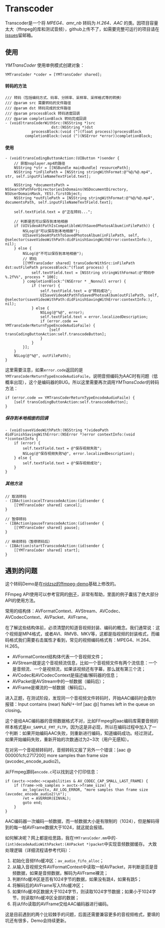 # Transcoder

Transcoder是一个将 *MPEG4、amr_nb* 转码为 *H.264、AAC* 的类。因项目容量太大（ffmpeg的库和测试音频），github上传不了，如需要完整可运行的项目请在[issues](https://github.com/chenjiangchuan/Transcoding/issues)留邮箱。

## 使用

*YMTransCoder* 使用单例模式创建对象：

```
YMTransCoder *coder = [YMTransCoder shared];
```

#### 转码的方法

```
/// 转码（包括编码方式、码率、分辨率、采样率、采样格式等的转换）
/// @param src 需要转码的文件路径
/// @param dst 转码完成的文件路径
/// @param processBlock 转码进度回调
/// @param completionBlock 转码完成回调
- (void)transCoderWithSrc:(NSString *)src
                     dst:(NSString *)dst
            processBlock:(void (^)(float process))processBlock
         completionBlock:(void (^)(NSError *error))completionBlock;
```

#### 使用

```
- (void)transCodingButtonAction:(UIButton *)sender {
    // 获取noplayer.mp4的路径
    NSString *str = [[NSBundle mainBundle] resourcePath];
    NSString *inFilePath = [NSString stringWithFormat:@"%@/%@.mp4", str, self.inputFileNameTextField.text];
    
    NSString *documentsPath = NSSearchPathForDirectoriesInDomains(NSDocumentDirectory, NSUserDomainMask, YES).firstObject;
    NSString *outFilePath = [NSString stringWithFormat:@"%@/%@.mp4", documentsPath, self.inputFileNameTextField.text];
    
    self.textField.text = @"正在转码...";
    
    // 判断是否可以保存到本地相册
    if (UIVideoAtPathIsCompatibleWithSavedPhotosAlbum(inFilePath)) {
        NSLog(@"可以保存到本地相册");
        UISaveVideoAtPathToSavedPhotosAlbum(inFilePath, self, @selector(saveVideoWithPath:didFinishSavingWithError:contextInfo:), nil);
    } else {
        NSLog(@"不可以保存到本地相册");
        // 转码
        [[YMTransCoder shared] transCoderWithSrc:inFilePath dst:outFilePath processBlock:^(float process) {
            self.textField.text = [NSString stringWithFormat:@"转码中 %.2f%%", process * 100];
        } completionBlock:^(NSError * _Nonnull error) {
            if (!error) {
                self.textField.text = @"转码成功";
                UISaveVideoAtPathToSavedPhotosAlbum(outFilePath, self, @selector(saveVideoWithPath:didFinishSavingWithError:contextInfo:), nil);
            } else {
                NSLog(@"%@", error);
                self.textField.text = error.localizedDescription;
                if (error.code == YMTransCoderReturnTypeEncodeAudioFaile) {
                    [self transCodingButtonAction:self.transcodeButton];
                }
            }
        }];
    }
    NSLog(@"%@", outFilePath);
}
```

这里需要注意，如果`error.code`返回的是`YMTransCoderReturnTypeEncodeAudioFaile`，说明音频编码为AAC时有问题（低概率出现），这个是编码器的BUG。所以这里需要再次调用*YMTransCoder*的转码方法：

```
if (error.code == YMTransCoderReturnTypeEncodeAudioFaile) {
    [self transCodingButtonAction:self.transcodeButton];
}
```
##### 保存到本地相册的回调

```
- (void)saveVideoWithPath:(NSString *)videoPath didFinishSavingWithError:(NSError *)error contextInfo:(void *)contextInfo {
    if (error) {
        self.textField.text = @"保存视频失败";
        NSLog(@"保存视频失败%@", error.localizedDescription);
    } else {
        self.textField.text = @"保存视频成功";
    }
}
```

##### 其他方法

```
// 取消转码
- (IBAction)cacelTranscodeAction:(id)sender {
    [[YMTransCoder shared] cancel];
}

// 暂停转码
- (IBAction)pauseTranscodeAction:(id)sender {
    [[YMTransCoder shared] pause];
}

// 继续转码（暂停转码后）
- (IBAction)startTranscodeAction:(id)sender {
    [[YMTransCoder shared] start];
}
```

## 遇到的问题

这个转码Demo是在[nldzsz的ffmpeg-demo](https://github.com/nldzsz/ffmpeg-demo)基础上修改的。

FFmpeg API使用可以参考官网的[例子](http://ffmpeg.org/doxygen/trunk/examples.html)，非常有帮助，里面的例子囊括了绝大部分API的使用方法。

常用的结构体：AVFormatContext、AVStream、AVCodec、AVCodecContext、AVPacket、AVFrame。

在了解这些结构体前，必须清楚的知道音视频封装、编码的概念。我们通常说：这个视频是MP4格式，或者AVI、RMVB、MKV等，这都是指视频的封装格式，而编码格式我们需要右击属性才看到，常见的视频编码格式有：MPEG4、H.264、H.265。

* AVFormatContext结构体代表一个音视频文件；
* AVStream就是这个音视频流信息，比如一个音视频文件有两个流信息：一个是音频流、一个是视频流，如果该视频还有字幕，那么就有第三个流；
* AVCodec和AVCodecContext是描述编/解码器的信息；
* AVPacket是AVStream中的一帧数据（编码后）；
* AVFrame是裸流的一帧数据（解码后）。

进入正题，在测试阶段，发现同一个音视频文件转码时，开始AAC编码时会偶尔报错：Input contains (near) NaN/+-Inf [aac @]  frames left in the queue on closing。

这个是给AAC编码器的音频数据格式不对，比如FFmpeg的aac编码库需要音频的样本格式是`AV_SAMPLE_FMT_FLTP`。因为这是非必现，所以在编码过程中加入了一个判断：如果开始编码AAC失败，则重新进行编码，知道编码成功。经过测试，如果开始编码失败，重新开始的次数通过为2~3次（用户无感知）。

在对另一个音视频转码时，音频转码又报了另外一个错误：[aac @ 000001cfc2717200] more samples than frame size (avcodec_encode_audio2)。

从FFmpeg源码`encode.c`可以找到这个打印信息：

```
if (avctx->codec->capabilities & AV_CODEC_CAP_SMALL_LAST_FRAME) {
	if (frame->nb_samples > avctx->frame_size) {
		av_log(avctx, AV_LOG_ERROR, "more samples than frame size (avcodec_encode_audio2)\n");
		ret = AVERROR(EINVAL);
		goto end;
	}
}
```

AAC编码器一次编码一帧数据，而一帧数据大小是有限制的（1024），但是解码得到的每一帧AVFrame数据大于1024，就这就会报错。

如何解决呢？网上都是给思路，我在`YMTransCoder.mm`中的`- (int)decodeAudioWithPacket:(AVPacket *)packet`中实现音频数据缓存。 大致处理逻辑（详细流程请参考代码）：

1. 初始化音频fifo缓冲区：`av_audio_fifo_alloc`；
2. 从输入音视频文件AVFormatContext中读取一帧AVPacket，并判断是否是音频数据，如果是音频数据，解码为AVFrame裸流；
3. 判断fifo缓冲区是否有1024字节的数据，如果没有跳4，如果有跳5；
4. 将解码后的AVFrame写入fifo缓冲区；
5. 如果fifo缓冲区数据大于1024字节，则读取1024字节数据；如果小于1024字节，则读取fifo缓冲区全部的数据；
6. 将从fifo读取的AVFrame交给AAC编码器进行编码。


这是目前遇到的两个比较棘手的问题，后面还需要兼容更多的音视频格式，要填的坑还有很多，Demo会持续更新。